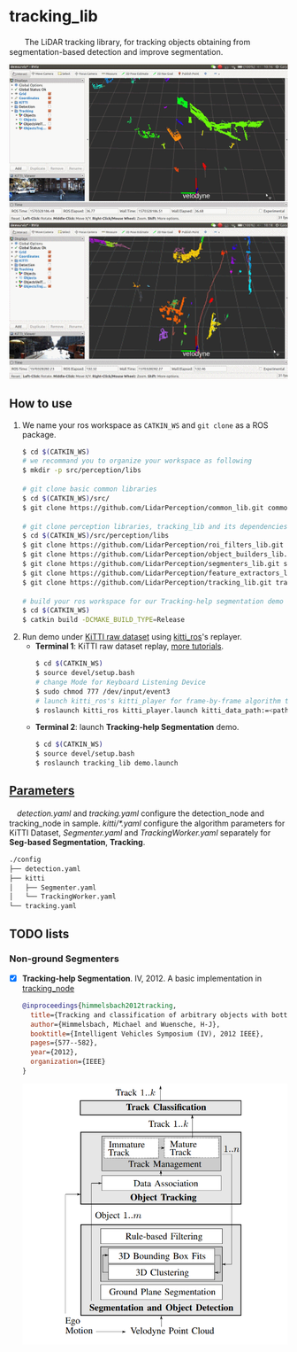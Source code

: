 # tracking_lib
　　The LiDAR tracking library, for tracking objects obtaining from segmentation-based detection and improve segmentation.
<p align="center">
    <img src="figs/demo1.gif" width="720px" alt=""/>
    <img src="figs/demo2.gif" width="720px" alt=""/>
</p>


## How to use
1. We name your ros workspace as `CATKIN_WS` and `git clone` as a ROS package.
    ```bash
    $ cd $(CATKIN_WS)
    # we recommand you to organize your workspace as following
    $ mkdir -p src/perception/libs
    
    # git clone basic common libraries
    $ cd $(CATKIN_WS)/src/
    $ git clone https://github.com/LidarPerception/common_lib.git common
    
    # git clone perception libraries, tracking_lib and its dependencies
    $ cd $(CATKIN_WS)/src/perception/libs
    $ git clone https://github.com/LidarPerception/roi_filters_lib.git roi_filters
    $ git clone https://github.com/LidarPerception/object_builders_lib.git object_builders
    $ git clone https://github.com/LidarPerception/segmenters_lib.git segmenters
    $ git clone https://github.com/LidarPerception/feature_extractors_lib.git feature_extractors
    $ git clone https://github.com/LidarPerception/tracking_lib.git tracking
    
    # build your ros workspace for our Tracking-help segmentation demo
    $ cd $(CATKIN_WS)
    $ catkin build -DCMAKE_BUILD_TYPE=Release
    ```
2. Run demo under [KiTTI raw dataset](http://www.cvlibs.net/datasets/kitti/raw_data.php) using [kitti_ros](https://github.com/LidarPerception/kitti_ros.git)'s replayer.
    + **Terminal 1**: KiTTI raw dataset replay, [more tutorials](https://github.com/LidarPerception/kitti_ros#how-to-use).
        ```bash
        $ cd $(CATKIN_WS)
        $ source devel/setup.bash
        # change Mode for Keyboard Listening Device
        $ sudo chmod 777 /dev/input/event3
        # launch kitti_ros's kitti_player for frame-by-frame algorithm testing
        $ roslaunch kitti_ros kitti_player.launch kitti_data_path:=<path-to-your-downloaded-raw-dataset> fps:=1
        ```
    + **Terminal 2**: launch **Tracking-help Segmentation** demo.
        ```bash
        $ cd $(CATKIN_WS)
        $ source devel/setup.bash
        $ roslaunch tracking_lib demo.launch
        ```

## [Parameters](./launch/demo.launch)
　*detection.yaml* and *tracking.yaml* configure the detection_node and tracking_node in sample. *kitti/\*.yaml* configure the algorithm parameters for KiTTI Dataset, *Segmenter.yaml* and *TrackingWorker.yaml* separately for **Seg-based Segmentation**, **Tracking**.
```bash
./config
├── detection.yaml
├── kitti
│   ├── Segmenter.yaml
│   └── TrackingWorker.yaml
└── tracking.yaml
```

## TODO lists
### Non-ground Segmenters
- [x] **Tracking-help Segmentation**. IV, 2012. A basic implementation in [tracking_node](./samples/tracking_node.cpp)
    ```bibtex
    @inproceedings{himmelsbach2012tracking,
      title={Tracking and classification of arbitrary objects with bottom-up/top-down detection},
      author={Himmelsbach, Michael and Wuensche, H-J},
      booktitle={Intelligent Vehicles Symposium (IV), 2012 IEEE},
      pages={577--582},
      year={2012},
      organization={IEEE}
    }
    ```
    <p align="center">
        <img src="figs/Tracking-help Segmentation.png" width="480px" alt=""/>
    </p>
